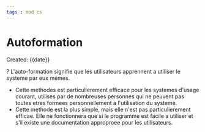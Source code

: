 ```yaml
---
tags : mod cs
---
```

# Autoformation
Created: {{date}}

?
L'auto-formation signifie que les utilisateurs apprennent a utiliser le systeme par eux memes. 
<!--SR:!2022-12-10,18,250-->

- Cette methodes est particulierement efficace pour les systemes d'usage courant, utilises par de nombreuses personnes qui ne peuvent pas toutes etres formees personnellement a l'utilisation du systeme. 
- Cette methode est la plus simple, mais elle n'est pas particulierement efficae. Elle ne fonctionnera que si le programme est facile a utiliser et s'il existe une documentation approproee pour les utilisateurs.
